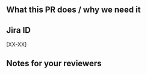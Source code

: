 <!--
  !!!! README !!!! Please fill this out.

  Please follow conventional commit naming conventions:

  https://www.conventionalcommits.org/en/v1.0.0/#summary
-->

<!-- A short description of what your PR does and what it solves. -->

## What this PR does / why we need it

## Jira ID

[XX-XX]

<!-- Notes that may be helpful for anyone reviewing this PR -->

## Notes for your reviewers
